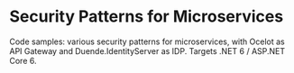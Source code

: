 # Security Patterns for Microservices
Code samples: various security patterns for microservices, with Ocelot as API Gateway and Duende.IdentityServer as IDP.  Targets .NET 6 / ASP.NET Core 6.
